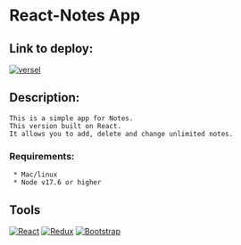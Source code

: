 # React-Notes App

## Link to deploy:
[![versel][versel-badge]][versel-url]

## Description:
    This is a simple app for Notes.
    This version built on React.
    It allows you to add, delete and change unlimited notes.

 ### Requirements:
      
     * Mac/linux
     * Node v17.6 or higher

  ## Tools
[![React][React-badge]][React-url]
[![Redux][Redux-badge]][Redux-url]
[![Bootstrap][Bootstrap-badge]][Bootstrap-url]

[versel-badge]: https://img.shields.io/badge/vercel-%23000000.svg?style=for-the-badge&logo=vercel&logoColor=white
[versel-url]: https://react-notes-omega-three.vercel.app

[React-badge]: https://img.shields.io/badge/react-%2320232a.svg?style=for-the-badge&logo=react&logoColor=%2361DAFB
[React-url]: https://ru.legacy.reactjs.org/

[Redux-badge]: https://img.shields.io/badge/redux-%23593d88.svg?style=for-the-badge&logo=redux&logoColor=white
[Redux-url]: https://redux.js.org/

[Bootstrap-badge]: https://img.shields.io/badge/Bootstrap-712CF9?style=flat&logo=bootstrap&logoColor=white
[Bootstrap-url]: https://getbootstrap.com

